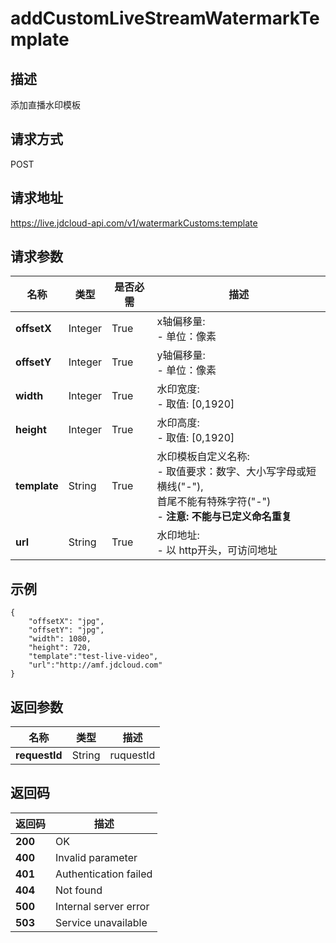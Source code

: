 # addCustomLiveStreamWatermarkTemplate


## 描述
添加直播水印模板

## 请求方式
POST

## 请求地址
https://live.jdcloud-api.com/v1/watermarkCustoms:template


## 请求参数
|名称|类型|是否必需|描述|
|---|---|---|---|
|**offsetX**|Integer|True|x轴偏移量:<br>  - 单位：像素<br>|
|**offsetY**|Integer|True|y轴偏移量:<br>  - 单位：像素<br>|
|**width**|Integer|True|水印宽度:<br>  - 取值: [0,1920]<br>|
|**height**|Integer|True|水印高度:<br>  - 取值: [0,1920]<br>|
|**template**|String|True|水印模板自定义名称:<br>  - 取值要求：数字、大小写字母或短横线("-"),<br>              首尾不能有特殊字符("-")<br>  - <b>注意: 不能与已定义命名重复</b><br>|
|**url**|String|True|水印地址:<br>  - 以 http开头，可访问地址<br>|


## 示例
    {
        "offsetX": "jpg",
        "offsetY": "jpg",
        "width": 1080,
        "height": 720,
        "template":"test-live-video",
        "url":"http://amf.jdcloud.com"
    }
    

## 返回参数
|名称|类型|描述|
|---|---|---|
|**requestId**|String|ruquestId|


## 返回码
|返回码|描述|
|---|---|
|**200**|OK|
|**400**|Invalid parameter|
|**401**|Authentication failed|
|**404**|Not found|
|**500**|Internal server error|
|**503**|Service unavailable|
